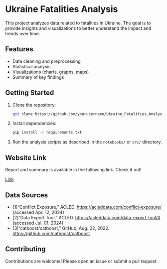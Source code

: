 # Ukraine Fatalities Analysis

This project analyzes data related to fatalities in Ukraine. The goal is to provide insights and visualizations to better understand the impact and trends over time.

## Features

- Data cleaning and preprocessing
- Statistical analysis
- Visualizations (charts, graphs, maps)
- Summary of key findings

## Getting Started

1. Clone the repository:
    ```bash
    git clone https://github.com/yourusername/Ukraine_Fatalities_Analysis.git
    ```
2. Install dependencies:
    ```bash
    pip install -r requirements.txt
    ```
3. Run the analysis scripts as described in the `notebooks/` or `src/` directory.

## Website Link
Report and summary is available in the following link. Check it out! 

[Link](https://sue0-si.github.io/Ukraine_Fatalities_Analysis/)

## Data Sources

- [1]“Conflict Exposure,” ACLED. https://acleddata.com/conflict-exposure/ (accessed Apr. 12, 2024)
- [2]“Data Export Tool,” ACLED. https://acleddata.com/data-export-tool/# (accessed Jul. 01, 2024)
- [3]“catboost/catboost,” GitHub, Aug. 22, 2022. https://github.com/catboost/catboost

## Contributing

Contributions are welcome! Please open an issue or submit a pull request.



